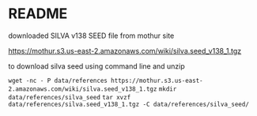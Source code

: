 # README

downloaded SILVA v138 SEED file from mothur site

https://mothur.s3.us-east-2.amazonaws.com/wiki/silva.seed_v138_1.tgz


to download silva seed using command line and unzip

`wget -nc - P data/references https://mothur.s3.us-east-2.amazonaws.com/wiki/silva.seed_v138_1.tgz`
`mkdir data/references/silva_seed`
`tar xvzf data/references/silva.seed_v138_1.tgz -C data/references/silva_seed/`
